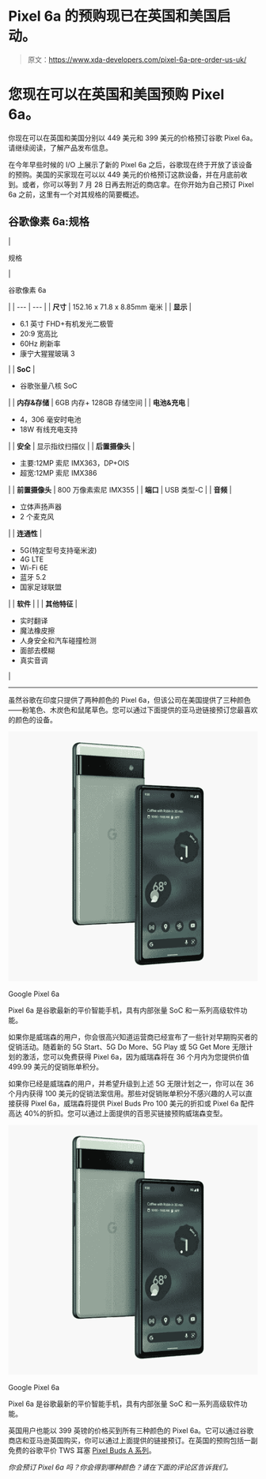 # Pixel 6a 的预购现已在英国和美国启动。

> 原文：<https://www.xda-developers.com/pixel-6a-pre-order-us-uk/>

# 您现在可以在英国和美国预购 Pixel 6a。

你现在可以在英国和美国分别以 449 美元和 399 美元的价格预订谷歌 Pixel 6a。请继续阅读，了解产品发布信息。

在今年早些时候的 I/O 上展示了新的 Pixel 6a 之后，谷歌现在终于开放了该设备的预购。美国的买家现在可以以 449 美元的价格预订这款设备，并在月底前收到。或者，你可以等到 7 月 28 日再去附近的商店拿。在你开始为自己预订 Pixel 6a 之前，这里有一个对其规格的简要概述。

## 谷歌像素 6a:规格

| 

规格

 | 

谷歌像素 6a

 |
| --- | --- |
| **尺寸** | 152.16 x 71.8 x 8.85mm 毫米 |
| **显示** | 

*   6.1 英寸 FHD+有机发光二极管
*   20:9 宽高比
*   60Hz 刷新率
*   康宁大猩猩玻璃 3

 |
| **SoC** | 

*   谷歌张量八核 SoC

 |
| **内存&存储** | 6GB 内存+ 128GB 存储空间 |
| **电池&充电** | 

*   4，306 毫安时电池
*   18W 有线充电支持

 |
| **安全** | 显示指纹扫描仪 |
| **后置摄像头** | 

*   主要:12MP 索尼 IMX363，DP+OIS
*   超宽:12MP 索尼 IMX386

 |
| **前置摄像头** | 800 万像素索尼 IMX355 |
| **端口** | USB 类型-C |
| **音频** | 

*   立体声扬声器
*   2 个麦克风

 |
| **连通性** | 

*   5G(特定型号支持毫米波)
*   4G LTE
*   Wi-Fi 6E
*   蓝牙 5.2
*   国家足球联盟

 |
| **软件** |  |
| **其他特征** | 

*   实时翻译
*   魔法橡皮擦
*   人身安全和汽车碰撞检测
*   面部去模糊
*   真实音调

 |

* * *

虽然谷歌在印度只提供了两种颜色的 Pixel 6a，但该公司在美国提供了三种颜色——粉笔色、木炭色和鼠尾草色。您可以通过下面提供的亚马逊链接预订您最喜欢的颜色的设备。

 <picture>![ The Google Pixel 6a is a mid-range smartphone with Google Tensor and a high-end camera.](img/8f5e7add51c5fa5c8b4d54133a9ee9c4.png)</picture> 

Google Pixel 6a

Pixel 6a 是谷歌最新的平价智能手机，具有内部张量 SoC 和一系列高级软件功能。

如果你是威瑞森的用户，你会很高兴知道运营商已经宣布了一些针对早期购买者的促销活动。随着新的 5G Start、5G Do More、5G Play 或 5G Get More 无限计划的激活，您可以免费获得 Pixel 6a，因为威瑞森将在 36 个月内为您提供价值 499.99 美元的促销账单积分。

如果你已经是威瑞森的用户，并希望升级到上述 5G 无限计划之一，你可以在 36 个月内获得 100 美元的促销法案信用。那些对促销账单积分不感兴趣的人可以直接获得 Pixel 6a，威瑞森将提供 Pixel Buds Pro 100 美元的折扣或 Pixel 6a 配件高达 40%的折扣。您可以通过上面提供的百思买链接预购威瑞森变型。

 <picture>![ The Google Pixel 6a is a mid-range smartphone with Google Tensor and a high-end camera.](img/8f5e7add51c5fa5c8b4d54133a9ee9c4.png)</picture> 

Google Pixel 6a

Pixel 6a 是谷歌最新的平价智能手机，具有内部张量 SoC 和一系列高级软件功能。

英国用户也能以 399 英镑的价格买到所有三种颜色的 Pixel 6a。它可以通过谷歌商店和亚马逊英国购买，你可以通过上面提供的链接预订。在英国的预购包括一副免费的谷歌平价 TWS 耳塞 [Pixel Buds A 系列](https://www.xda-developers.com/google-pixel-buds-a-review/)。

*你会预订 Pixel 6a 吗？你会得到哪种颜色？请在下面的评论区告诉我们。*